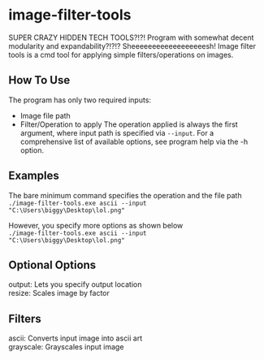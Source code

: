 # image-filter-tools
SUPER CRAZY HIDDEN TECH TOOLS?!?! Program with somewhat decent modularity and expandability?!?!? Sheeeeeeeeeeeeeeeeeesh! 
Image filter tools is a cmd tool for applying simple filters/operations on images.

## How To Use
The program has only two required inputs:
* Image file path
* Filter/Operation to apply
The operation applied is always the first argument, where input path is specified via ```--input```.
For a comprehensive list of available options, see program help via the -h option.

## Examples
The bare minimum command specifies the operation and the file path  
```./image-filter-tools.exe ascii --input "C:\Users\biggy\Desktop\lol.png"```
  
  
However, you specify more options as shown below  
```./image-filter-tools.exe ascii --input "C:\Users\biggy\Desktop\lol.png"```

## Optional Options
output: Lets you specify output location  
resize: Scales image by factor  

## Filters
ascii: Converts input image into ascii art  
grayscale: Grayscales input image  
